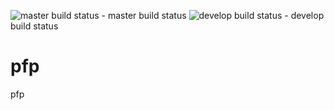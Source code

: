 ![master build status](https://travis-ci.org/d0c-s4vage/pfp.svg?branch=master) - master build status
![develop build status](https://travis-ci.org/d0c-s4vage/pfp.svg?branch=develop) - develop build status

# pfp
pfp
